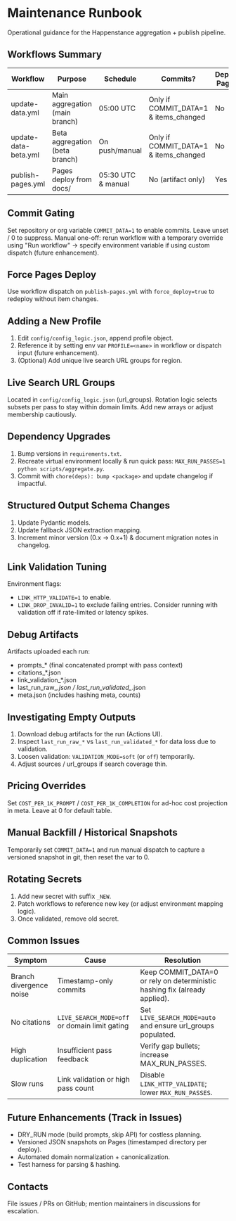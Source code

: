 # Maintenance Runbook

Operational guidance for the Happenstance aggregation + publish pipeline.

## Workflows Summary
| Workflow | Purpose | Schedule | Commits? | Deploys Pages? |
|----------|---------|----------|----------|----------------|
| update-data.yml | Main aggregation (main branch) | 05:00 UTC | Only if COMMIT_DATA=1 & items_changed | No |
| update-data-beta.yml | Beta aggregation (beta branch) | On push/manual | Only if COMMIT_DATA=1 & items_changed | No |
| publish-pages.yml | Pages deploy from docs/ | 05:30 UTC & manual | No (artifact only) | Yes |

## Commit Gating
Set repository or org variable `COMMIT_DATA=1` to enable commits. Leave unset / 0 to suppress.
Manual one-off: rerun workflow with a temporary override using "Run workflow" → specify environment variable if using custom dispatch (future enhancement).

## Force Pages Deploy
Use workflow dispatch on `publish-pages.yml` with `force_deploy=true` to redeploy without item changes.

## Adding a New Profile
1. Edit `config/config_logic.json`, append profile object.
2. Reference it by setting env var `PROFILE=<name>` in workflow or dispatch input (future enhancement).
3. (Optional) Add unique live search URL groups for region.

## Live Search URL Groups
Located in `config/config_logic.json` (url_groups). Rotation logic selects subsets per pass to stay within domain limits. Add new arrays or adjust membership cautiously.

## Dependency Upgrades
1. Bump versions in `requirements.txt`.
2. Recreate virtual environment locally & run quick pass: `MAX_RUN_PASSES=1 python scripts/aggregate.py`.
3. Commit with `chore(deps): bump <package>` and update changelog if impactful.

## Structured Output Schema Changes
1. Update Pydantic models.
2. Update fallback JSON extraction mapping.
3. Increment minor version (0.x -> 0.x+1) & document migration notes in changelog.

## Link Validation Tuning
Environment flags:
- `LINK_HTTP_VALIDATE=1` to enable.
- `LINK_DROP_INVALID=1` to exclude failing entries.
Consider running with validation off if rate-limited or latency spikes.

## Debug Artifacts
Artifacts uploaded each run:
- prompts_* (final concatenated prompt with pass context)
- citations_*.json
- link_validation_*.json
- last_run_raw_*.json / last_run_validated_*.json
- meta.json (includes hashing meta, counts)

## Investigating Empty Outputs
1. Download debug artifacts for the run (Actions UI).
2. Inspect `last_run_raw_*` vs `last_run_validated_*` for data loss due to validation.
3. Loosen validation: `VALIDATION_MODE=soft` (or `off`) temporarily.
4. Adjust sources / url_groups if search coverage thin.

## Pricing Overrides
Set `COST_PER_1K_PROMPT` / `COST_PER_1K_COMPLETION` for ad-hoc cost projection in meta. Leave at 0 for default table.

## Manual Backfill / Historical Snapshots
Temporarily set `COMMIT_DATA=1` and run manual dispatch to capture a versioned snapshot in git, then reset the var to 0.

## Rotating Secrets
1. Add new secret with suffix `_NEW`.
2. Patch workflows to reference new key (or adjust environment mapping logic).
3. Once validated, remove old secret.

## Common Issues
| Symptom | Cause | Resolution |
|---------|-------|------------|
| Branch divergence noise | Timestamp-only commits | Keep COMMIT_DATA=0 or rely on deterministic hashing fix (already applied). |
| No citations | `LIVE_SEARCH_MODE=off` or domain limit gating | Set `LIVE_SEARCH_MODE=auto` and ensure url_groups populated. |
| High duplication | Insufficient pass feedback | Verify gap bullets; increase MAX_RUN_PASSES. |
| Slow runs | Link validation or high pass count | Disable `LINK_HTTP_VALIDATE`; lower `MAX_RUN_PASSES`. |

## Future Enhancements (Track in Issues)
- DRY_RUN mode (build prompts, skip API) for costless planning.
- Versioned JSON snapshots on Pages (timestamped directory per deploy).
- Automated domain normalization + canonicalization.
- Test harness for parsing & hashing.

## Contacts
File issues / PRs on GitHub; mention maintainers in discussions for escalation.

